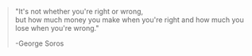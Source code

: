 > "It's not whether you're right or wrong,  
> but how much money you make when you're right and how much you lose when you're wrong."
>     
> -George Soros
